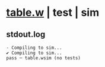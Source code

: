 # [table.w](../../../../examples/tests/valid/table.w) | test | sim

## stdout.log
```log
- Compiling to sim...
✔ Compiling to sim...
pass ─ table.wsim (no tests)
```

